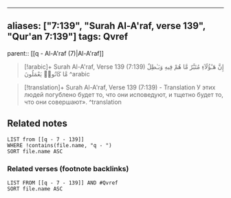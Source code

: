 
---
aliases: ["7:139", "Surah Al-A'raf, verse 139", "Qur'an 7:139"]
tags: Qvref
---

parent:: [[q - Al-A'raf (7)|Al-A'raf]]

> [!arabic]+ Surah Al-A'raf, Verse 139 (7:139)
> <span class="quran-arabic">إِنَّ هَـٰٓؤُلَآءِ مُتَبَّرٌ مَّا هُمْ فِيهِ وَبَـٰطِلٌ مَّا كَانُوا۟ يَعْمَلُونَ</span>
^arabic

> [!translation]+ Surah Al-A'raf, Verse 139 (7:139) - Translation
> У этих людей погублено будет то, что они исповедуют, и тщетно будет то, что они совершают».
^translation



## Related notes
```dataview
LIST from [[q - 7 - 139]]
WHERE !contains(file.name, "q - ")
SORT file.name ASC
```

### Related verses (footnote backlinks)
```dataview
LIST FROM [[q - 7 - 139]] AND #Qvref
SORT file.name ASC
```


